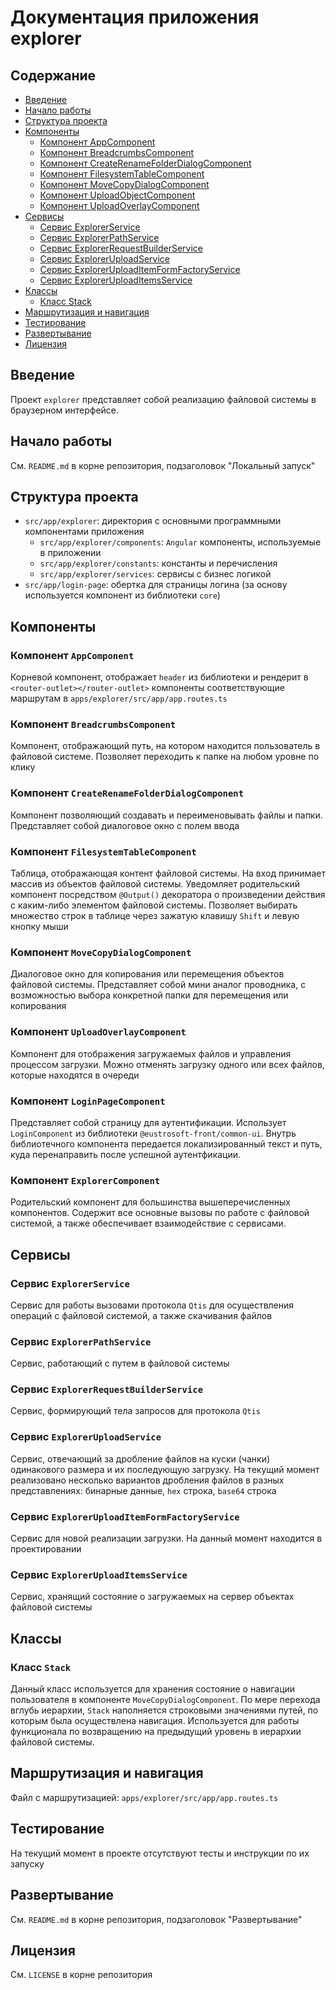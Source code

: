 # Документация приложения explorer

## Содержание

- [Введение](#введение)
- [Начало работы](#начало-работы)
- [Структура проекта](#структура-проекта)
- [Компоненты](#компоненты)
  - [Компонент AppComponent](#компонент-appcomponent)
  - [Компонент BreadcrumbsComponent](#компонент-breadcrumbscomponent)
  - [Компонент CreateRenameFolderDialogComponent](#компонент-createrenamefolderdialogcomponent)
  - [Компонент FilesystemTableComponent](#компонент-filesystemtablecomponent)
  - [Компонент MoveCopyDialogComponent](#компонент-movecopydialogcomponent)
  - [Компонент UploadObjectComponent](#компонент-uploadobjectcomponent)
  - [Компонент UploadOverlayComponent](#компонент-uploadoverlaycomponent)
- [Сервисы](#сервисы)
  - [Сервис ExplorerService](#сервис-explorerservice)
  - [Сервис ExplorerPathService](#сервис-explorerpathservice)
  - [Сервис ExplorerRequestBuilderService](#сервис-explorerrequestbuilderservice)
  - [Сервис ExplorerUploadService](#сервис-exploreruploadservice)
  - [Сервис ExplorerUploadItemFormFactoryService](#сервис-exploreruploaditemformfactoryservice)
  - [Сервис ExplorerUploadItemsService](#сервис-exploreruploaditemsservice)
- [Классы](#классы)
  - [Класс Stack](#класс-stack)
- [Маршрутизация и навигация](#маршрутизация-и-навигация)
- [Тестирование](#тестирование)
- [Развертывание](#развертывание)
- [Лицензия](#лицензия)

## Введение

Проект `explorer` представляет собой реализацию файловой системы в браузерном интерфейсе.

## Начало работы

См. `README.md` в корне репозитория, подзаголовок "Локальный запуск"

## Структура проекта

- `src/app/explorer`: директория с основными программными компонентами приложения
  - `src/app/explorer/components`: `Angular` компоненты, используемые в приложении
  - `src/app/explorer/constants`: константы и перечисления
  - `src/app/explorer/services`: сервисы с бизнес логикой
- `src/app/login-page`: обертка для страницы логина (за основу используется компонент из библиотеки `core`)

## Компоненты

### Компонент `AppComponent`

Корневой компонент, отображает `header` из библиотеки и рендерит в `<router-outlet></router-outlet>`
компоненты соответствующие маршрутам в `apps/explorer/src/app/app.routes.ts`

### Компонент `BreadcrumbsComponent`

Компонент, отображающий путь, на котором находится пользователь в файловой системе.
Позволяет переходить к папке на любом уровне по клику

### Компонент `CreateRenameFolderDialogComponent`

Компонент позволяющий создавать и переименовывать файлы и папки. Представляет собой диалоговое окно с полем ввода

### Компонент `FilesystemTableComponent`

Таблица, отображающая контент файловой системы. На вход принимает массив из объектов файловой системы.
Уведомляет родительский компонент посредством `@Output()` декоратора о произведении действия с каким-либо элементом файловой системы.
Позволяет выбирать множество строк в таблице через зажатую клавишу `Shift` и левую кнопку мыши

### Компонент `MoveCopyDialogComponent`

Диалоговое окно для копирования или перемещения объектов файловой системы.
Представляет собой мини аналог проводника, с возможностью выбора конкретной папки для перемещения или копирования

### Компонент `UploadOverlayComponent`

Компонент для отображения загружаемых файлов и управления процессом загрузки.
Можно отменять загрузку одного или всех файлов, которые находятся в очереди

### Компонент `LoginPageComponent`

Представляет собой страницу для аутентификации. Использует `LoginComponent` из библиотеки `@eustrosoft-front/common-ui`.
Внутрь библиотечного компонента передается локализированный текст и путь, куда перенаправить после успешной аутентфикации.

### Компонент `ExplorerComponent`

Родительский компонент для большинства вышеперечисленных компонентов. Содержит все основные вызовы по работе с файловой системой, а также обеспечивает взаимодействие с сервисами.

## Сервисы

### Сервис `ExplorerService`

Сервис для работы вызовами протокола `Qtis` для осуществления операций с файловой системой, а также скачивания файлов

### Сервис `ExplorerPathService`

Сервис, работающий с путем в файловой системы

### Сервис `ExplorerRequestBuilderService`

Сервис, формирующий тела запросов для протокола `Qtis`

### Сервис `ExplorerUploadService`

Сервис, отвечающий за дробление файлов на куски (чанки) одинакового размера и их последующую загрузку.
На текущий момент реализовано несколько вариантов дробления файлов в разных представлениях: бинарные данные, `hex` строка, `base64` строка

### Сервис `ExplorerUploadItemFormFactoryService`

Сервис для новой реализации загрузки. На данный момент находится в проектировании

### Сервис `ExplorerUploadItemsService`

Сервис, хранящий состояние о загружаемых на сервер объектах файловой системы

## Классы

### Класс `Stack`

Данный класс используется для хранения состояние о навигации пользователя в компоненте `MoveCopyDialogComponent`.
По мере перехода вглубь иерархии, `Stack` наполняется строковыми значениями путей, по которым была осуществлена навигация.
Используется для работы функционала по возвращению на предыдущий уровень в иерархии файловой системы.

## Маршрутизация и навигация

Файл с маршрутизацией: `apps/explorer/src/app/app.routes.ts`

## Тестирование

На текущий момент в проекте отсутствуют тесты и инструкции по их запуску

## Развертывание

См. `README.md` в корне репозитория, подзаголовок "Развертывание"

## Лицензия

См. `LICENSE` в корне репозитория
